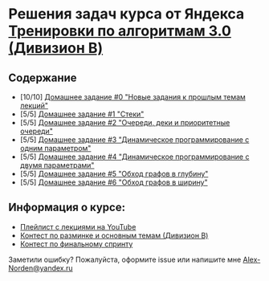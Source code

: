 # Решения задач курса от Яндекса [Тренировки по алгоритмам 3.0 (Дивизион B)](https://yandex.ru/yaintern/algorithm-training)

## Содержание
- [10/10] [Домашнее задание #0 "Новые задания к прошлым темам лекций"](hw0/)
- [5/5] [Домашнее задание #1 "Стеки"](hw1/)
- [5/5] [Домашнее задание #2 "Очереди, деки и приоритетные очереди"](hw2/)
- [5/5] [Домашнее задание #3 "Динамическое программирование с одним параметром"](hw3/)
- [5/5] [Домашнее задание #4 "Динамическое программирование с двумя параметрами"](hw4/)
- [5/5] [Домашнее задание #5 "Обход графов в глубину"](hw5/)
- [5/5] [Домашнее задание #6 "Обход графов в ширину"](hw6/)

## Информация о курсе:
- [Плейлист с лекциями на YouTube](https://www.youtube.com/playlist?list=PL6Wui14DvQPz_vzmNVOYBRqML6l51lP0G)
- [Контест по разминке и основным темам (Дивизион B)](https://contest.yandex.ru/contest/45468/problems/)
- [Контест по финальному спринту](https://contest.yandex.ru/contest/46304/problems/)

Заметили ошибку? Пожалуйста, оформите issue или напишите мне [Alex-Norden@yandex.ru](mailto:Alex-Norden@yandex.ru)
